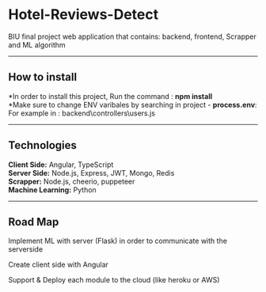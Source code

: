 # Hotel-Reviews-Detect
BIU final project web application that contains:  backend, frontend, Scrapper and ML algorithm
<hr>
<h2>How to install</h2>

*In order to install this project, Run the command : <b>npm install</b> <br>
*Make sure to change ENV varibales by searching in project - <b>process.env</b>:
<br>
For example in : backend\controllers\users.js
<hr>
<h2>Technologies</h2>
<b>Client Side:</b> Angular, TypeScript <br>
<b>Server Side:</b> Node.js, Express, JWT, Mongo, Redis <br>
<b>Scrapper:</b> Node.js, cheerio, puppeteer <br>
<b>Machine Learning:</b> Python <br>
<hr>
<h2>Road Map</h2>
<p>Implement ML with server (Flask) in order to communicate with the serverside</p>
<p>Create client side with Angular</p>
<p>Support & Deploy each module to the cloud (like heroku or AWS)</p>


